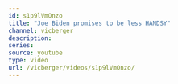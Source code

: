 ```yaml
---
id: s1p9lVmOnzo
title: "Joe Biden promises to be less HANDSY"
channel: vicberger
description:
series:
source: youtube
type: video
url: /vicberger/videos/s1p9lVmOnzo/
---
```


